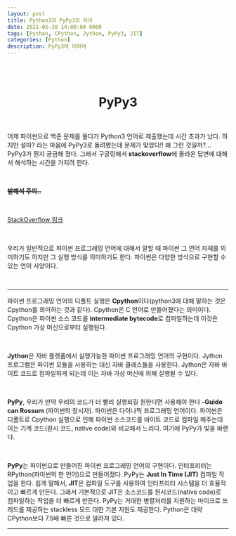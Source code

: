 ```yaml
---
layout: post
title: Python3과 PyPy3의 차이
date: 2021-05-30 14:00:00 0000
tags: [Python, CPython, Jython, PyPy3, JIT]
categories: [Python]
description: PyPy3에 대하여
---
```


<br><br>

# <center>PyPy3</center>

<br>

어제 파이썬으로 백준 문제를 풀다가 Python3 언어로 제출했는데 시간 초과가 났다. 하지만 설마? 라는 마음에 PyPy3로 돌려봤는데 문제가 맞았다!! 왜 그런 것일까?... PyPy3가 뭔지 궁금해 졌다. 그래서 구글링해서 **stackoverflow**에 올라온 답변에 대해서 해석하는 시간을 가지려 한다.

<br>

**~~발해석 주의..~~**

<br>

[StackOverflow 링크](https://stackoverflow.com/questions/59050724/whats-the-differences-python3-and-pypy3)

<br>

우리가 일반적으로 파이썬 프로그래밍 언어에 대해서 말할 때 파이썬 그 언어 자체를 의미하기도 하지만 그 실행 방식를 의미하기도 한다. 파이썬은 다양한 방식으로 구현할 수 있는 언어 사양이다.

<br>

---

파이썬 프로그래밍 언어의 디폴트 실행은 **Cpython**이다(python3에 대해 말하는 것은 Cpython를 의미하는 것과 같다). Cpython은 C 언어로 만들어졌다는 의미이다. Cpython은 파이썬 소스 코드를 **intermediate bytecode**로 컴파일하는데 이것은 Cpython 가상 머신으로부터 실행된다.

<br>

**Jython**은 자바 플랫폼에서 실행가능한 파이썬 프로그래밍 언어의 구현이다. Jython 프로그램은 파이썬 모듈을 사용하는 대신 자바 클래스들을 사용한다. Jython은 자바 바이트 코드로 컴파일하게 되는데 이는 자바 가상 머신에 의해 실행될 수 있다.

<br>

**PyPy**, 우리가 만약 우리의 코드가 더 빨리 실행되길 원한다면 사용해야 한다 **-Guido can Rossum** (파이썬의 창시자). 파이썬은 다이나믹 프로그래밍 언어이다. 파이썬은 디폴트로 Cpython 실행으로 인해 파이썬 소스코드를 바이트 코드로 컴파일 해주는데 이는 기계 코드(원시 코드, native code)와 비교해서 느리다. 여기에 PyPy가 빛을 바랜다.

<br>

**PyPy**는 파이썬으로 만들어진 파이썬 프로그래밍 언어의 구현이다. 인터프리터는 RPython(파이썬의 한 언어)으로 만들어졌다. PyPy는 **Just In Time (JIT)** 컴파일 작업을 한다. 쉽게 말해서, **JIT**은 컴파일 도구를 사용하여 인터프리터 시스템을 더 효율적이고 빠르게 만든다. 그래서 기본적으로 JIT은 소스코드를 원시코드(native code)로 컴파일하는 작업을 더 빠르게 만든다. PyPy는 거대한 병렬처리를 지원하는 마이크로 쓰레드를 제공하는 stackless 모드 대한 기본 지원도 제공한다. Python은 대략 CPython보다 7.5배 빠른 것으로 알려져 있다.

---


